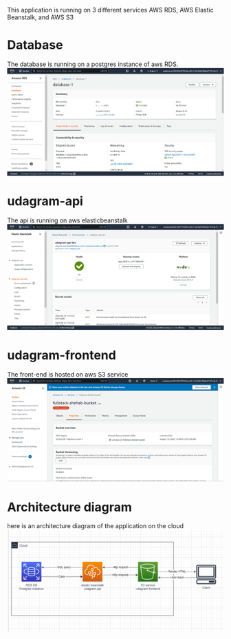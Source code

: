 This application is running on 3 different services AWS RDS, AWS Elastic Beanstalk, and AWS S3

# Database
The database is running on a postgres instance of aws RDS.
![RDS instance](../screenshots/aws%20rds.PNG)

# udagram-api
The api is running on aws elasticbeanstalk
![Elastic beanstalk instance](../screenshots/aws%20elastic%20beanstalk.PNG)

# udagram-frontend
The front-end is hosted on aws S3 service
![S3 instance](../screenshots/aws%20s3.PNG)


# Architecture diagram
here is an architecture diagram of the application on the cloud
![Architecture diagram](../screenshots/architecture%20diagram.png)
